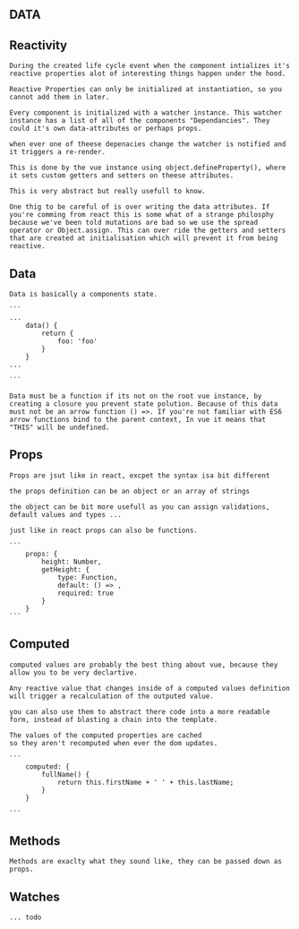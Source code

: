 ## DATA

 ## Reactivity

    During the created life cycle event when the component intializes it's reactive properties alot of interesting things happen under the hood.

    Reactive Properties can only be initialized at instantiation, so you cannot add them in later.

    Every component is initialized with a watcher instance. This watcher instance has a list of all of the components "Dependancies". They could it's own data-attributes or perhaps props.

    when ever one of theese depenacies change the watcher is notified and it triggers a re-render.

    This is done by the vue instance using object.defineProperty(), where it sets custom getters and setters on theese attributes. 

    This is very abstract but really usefull to know.

    One thig to be careful of is over writing the data attributes. If you're comming from react this is some what of a strange philosphy because we've been told mutations are bad so we use the spread operator or Object.assign. This can over ride the getters and setters that are created at initialisation which will prevent it from being reactive.

## Data

    Data is basically a components state.

    ```
    ...
        data() {
            return {
                foo: 'foo'
            }
        }
    ...

    ```

    Data must be a function if its not on the root vue instance, by creating a closure you prevent state polution. Because of this data must not be an arrow function () =>. If you're not familiar with ES6 arrow functions bind to the parent context, In vue it means that "THIS" will be undefined. 

## Props

    Props are jsut like in react, excpet the syntax isa bit different

    the props definition can be an object or an array of strings

    the object can be bit more usefull as you can assign validations, default values and types ...

    just like in react props can also be functions.

    ```
        props: {
            height: Number,
            getHeight: {
                type: Function,
                default: () => ,
                required: true
            }
        }
    ```

## Computed 

    computed values are probably the best thing about vue, because they allow you to be very declartive.

    Any reactive value that changes inside of a computed values definition will trigger a recalculation of the outputed value.

    you can also use them to abstract there code into a more readable form, instead of blasting a chain into the template. 

    The values of the computed properties are cached
    so they aren't recomputed when ever the dom updates.

    ```
        computed: {
            fullName() {
                return this.firstName + ' ' + this.lastName;
            }
        }

    ```

## Methods

    Methods are exaclty what they sound like, they can be passed down as props.

## Watches

    ... todo 